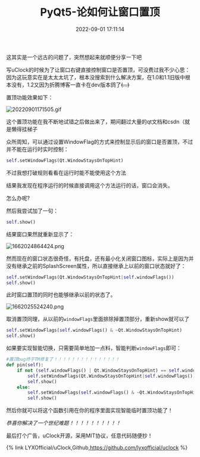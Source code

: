 ﻿---
title: PyQt5-论如何让窗口置顶
tags:
  - Python
  - PyQt5
  - 编程
  - uClock
abbrlink: 5e2c4b67
date: 2022-09-01 17:11:14
categories: 编程
cover: https://bu.dusays.com/2022/09/01/6310801a177f7.webp
updated: 2022-09-11 21:23:03
---


这其实是一个远古的问题了，突然想起来就顺便分享一下吧

写uClock的时候为了让窗口右键直接控制窗口是否置顶，可没费过我不少心思：因为这玩意实在是太太太坑了，根本没搜索到什么解决方案，在1.0和1.1旧版中根本没有，1.2又因为折腾博客一直卡在dev版本鸽了~~(...)~~

置顶功能效果如下：

![20220901171505.gif](https://bu.dusays.com/2022/09/01/63107ef8efce4.gif)

这个置顶功能在我不断地试错之后做出来了，期间翻过大量的qt文档和csdn（就是懒得挂梯子

众所周知，可以通过设置WindowFlag的方式来控制显示后的窗口是否置顶，不过并不能在运行时实时控制：

```python
self.setWindowFlags(Qt.WindowStaysOnTopHint)
```

不过我想打破规则看看在运行时能不能使用这个方法

结果我发现在程序运行的时候直接调用这个方法运行的话，窗口会消失。

怎么办呢?

然后我尝试加了一句：

```python
self.show()
```

结果窗口果然就重新显示了：

![1662024864424.png](https://bu.dusays.com/2022/09/01/63107ca273f86.png)

然而现在的窗口状态很奇怪，有托盘，还有最小化关闭窗口图标，实际上是因为并没有继承之前的SplashScreen属性，所以直接继承上以前的窗口状态就好了：

```python
self.setWindowFlags(Qt.WindowStaysOnTopHint|self.windowFlags())
self.show()
```

此时窗口置顶的同时也能够继承以前的状态了。

![1662025524240.png](https://bu.dusays.com/2022/09/01/63107f363aa84.png)

取消置顶同理，从以前的`windowFlags`里面排除掉置顶部分，重新show就可以了
```python
self.setWindowFlags(self.windowFlags() & ~Qt.WindowStaysOnTopHint)
self.show()
```

如果要实现智能切换，只需要简单地加一点料，智能判断`windowFlags`即可：

```python
#置顶bug终于TM修复了！！！！！！！！！！！！！！！
def pin(self):
    if not (self.windowFlags() | Qt.WindowStaysOnTopHint) == self.windowFlags():
        self.setWindowFlags(Qt.WindowStaysOnTopHint|self.windowFlags())
        self.show()
    else:
        self.setWindowFlags(self.windowFlags() & ~Qt.WindowStaysOnTopHint)
        self.show()
```

然后你就可以将这个函数引用在你的程序里面实现智能临时置顶功能了！

_恭喜你解决了一个世纪难题！！！！！！！！！！_

最后打个广告，uClock开源，采用MIT协议，任意代码随便抄！

{% link LYXOfficial/uClock,Github,https://github.com/lyxofficial/uclock %}
